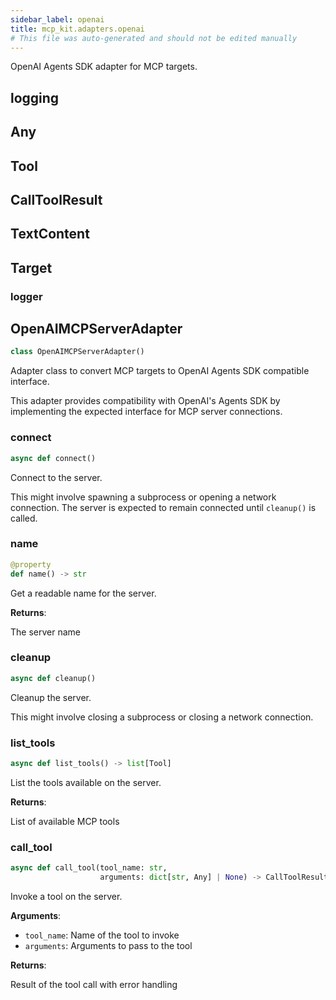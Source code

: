 ```yaml
---
sidebar_label: openai
title: mcp_kit.adapters.openai
# This file was auto-generated and should not be edited manually
---
```


OpenAI Agents SDK adapter for MCP targets.

## logging

## Any

## Tool

## CallToolResult

## TextContent

## Target

### logger

## OpenAIMCPServerAdapter

```python
class OpenAIMCPServerAdapter()
```

Adapter class to convert MCP targets to OpenAI Agents SDK compatible interface.

This adapter provides compatibility with OpenAI&#x27;s Agents SDK by implementing
the expected interface for MCP server connections.

### connect

```python
async def connect()
```

Connect to the server.

This might involve spawning a subprocess or opening a network connection.
The server is expected to remain connected until `cleanup()` is called.

### name

```python
@property
def name() -> str
```

Get a readable name for the server.

**Returns**:

The server name

### cleanup

```python
async def cleanup()
```

Cleanup the server.

This might involve closing a subprocess or closing a network connection.

### list\_tools

```python
async def list_tools() -> list[Tool]
```

List the tools available on the server.

**Returns**:

List of available MCP tools

### call\_tool

```python
async def call_tool(tool_name: str,
                    arguments: dict[str, Any] | None) -> CallToolResult
```

Invoke a tool on the server.

**Arguments**:

- `tool_name`: Name of the tool to invoke
- `arguments`: Arguments to pass to the tool

**Returns**:

Result of the tool call with error handling

